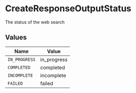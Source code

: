 # CreateResponseOutputStatus

The status of the web search


## Values

| Name          | Value         |
| ------------- | ------------- |
| `IN_PROGRESS` | in_progress   |
| `COMPLETED`   | completed     |
| `INCOMPLETE`  | incomplete    |
| `FAILED`      | failed        |